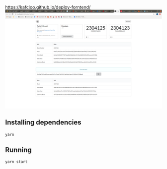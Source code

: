 https://kafcioo.github.io/deploy-forntend/
![Image of deploy](https://github.com/kafcioo/polkadot-hackathon/blob/master/frontend/Screenshot%20from%202020-11-03%2007-49-16.png)
## Installing dependencies

```sh
yarn
```

## Running

```sh
yarn start
```
